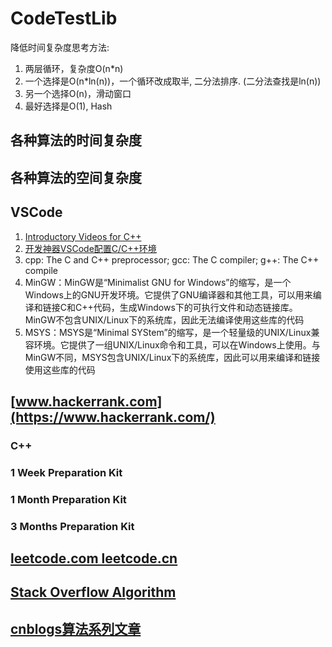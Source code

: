 # CodeTestLib
降低时间复杂度思考方法:
1. 两层循环，复杂度O(n*n)
2. 一个选择是O(n*ln(n))，一个循环改成取半, 二分法排序. (二分法查找是ln(n))
3. 另一个选择O(n)，滑动窗口
4. 最好选择是O(1), Hash

## 各种算法的时间复杂度

## 各种算法的空间复杂度

## VSCode
1. [Introductory Videos for C++](https://code.visualstudio.com/docs/cpp/introvideos-cpp)
2. [开发神器VSCode配置C/C++环境](https://mp.weixin.qq.com/s/H4WsUtequaO0vLuIBXLX7w)
3. cpp: The C and C++ preprocessor; gcc: The C compiler; g++: The C++ compile
4. MinGW：MinGW是“Minimalist GNU for Windows”的缩写，是一个Windows上的GNU开发环境。它提供了GNU编译器和其他工具，可以用来编译和链接C和C++代码，生成Windows下的可执行文件和动态链接库。MinGW不包含UNIX/Linux下的系统库，因此无法编译使用这些库的代码
5. MSYS：MSYS是“Minimal SYStem”的缩写，是一个轻量级的UNIX/Linux兼容环境。它提供了一组UNIX/Linux命令和工具，可以在Windows上使用。与MinGW不同，MSYS包含UNIX/Linux下的系统库，因此可以用来编译和链接使用这些库的代码

## [www.hackerrank.com](https://www.hackerrank.com/)

### C++

### 1 Week Preparation Kit

### 1 Month Preparation Kit

### 3 Months Preparation Kit

## [leetcode.com  leetcode.cn](https://leetcode.com)

## [Stack Overflow Algorithm](https://devtut.github.io/algorithm/)

## [cnblogs算法系列文章](https://www.cnblogs.com/huansky/p/13488234.html)